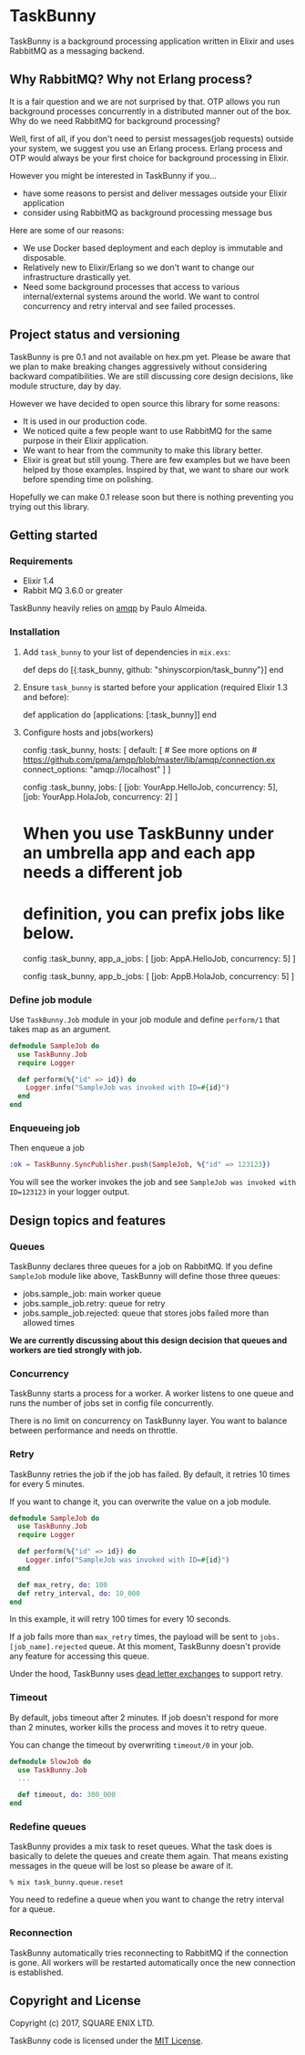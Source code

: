 # TaskBunny

TaskBunny is a background processing application written in Elixir and uses RabbitMQ as a messaging backend.

## Why RabbitMQ? Why not Erlang process?

It is a fair question and we are not surprised by that.
OTP allows you run background processes concurrently in a distributed manner out of the box.
Why do we need RabbitMQ for background processing?

Well, first of all, if you don't need to persist messages(job requests) outside your system, we suggest you use an Erlang process.
Erlang process and OTP would always be your first choice for background processing in Elixir.

However you might be interested in TaskBunny if you...

- have some reasons to persist and deliver messages outside your Elixir application
- consider using RabbitMQ as background processing message bus

Here are some of our reasons:

- We use Docker based deployment and each deploy is immutable and disposable.
- Relatively new to Elixir/Erlang so we don't want to change our infrastructure drastically yet.
- Need some background processes that access to various internal/external systems around the world. We want to control concurrency and retry interval and see failed processes.

## Project status and versioning

TaskBunny is pre 0.1 and not available on hex.pm yet.
Please be aware that we plan to make breaking changes aggressively without considering backward compatibilities.
We are still discussing core design decisions, like module structure, day by day.

However we have decided to open source this library for some reasons:

- It is used in our production code.
- We noticed quite a few people want to use RabbitMQ for the same purpose in their Elixir application.
- We want to hear from the community to make this library better.
- Elixir is great but still young. There are few examples but we have been helped by those examples. Inspired by that, we want to share our work before spending time on polishing.

Hopefully we can make 0.1 release soon but there is nothing preventing you trying out this library.

## Getting started

### Requirements

- Elixir 1.4
- Rabbit MQ 3.6.0 or greater

TaskBunny heavily relies on [amqp](https://github.com/pma/amqp) by Paulo Almeida.

### Installation

  1. Add `task_bunny` to your list of dependencies in `mix.exs`:

        def deps do
          [{:task_bunny, github: "shinyscorpion/task_bunny"}]
        end

  1. Ensure `task_bunny` is started before your application (required Elixir 1.3 and before):

        def application do
          [applications: [:task_bunny]]
        end

  1. Configure hosts and jobs(workers)

        config :task_bunny, hosts: [
          default: [
            # See more options on
            # https://github.com/pma/amqp/blob/master/lib/amqp/connection.ex
            connect_options: "amqp://localhost"
          ]
        ]

        config :task_bunny, jobs: [
          [job: YourApp.HelloJob, concurrency: 5],
          [job: YourApp.HolaJob, concurrency: 2]
        ]

        # When you use TaskBunny under an umbrella app and each app needs a different job
        # definition, you can prefix jobs like below.

        config :task_bunny, app_a_jobs: [
          [job: AppA.HelloJob, concurrency: 5]
        ]

        config :task_bunny, app_b_jobs: [
          [job: AppB.HolaJob, concurrency: 5]
        ]

### Define job module

Use `TaskBunny.Job` module in your job module and define `perform/1` that takes map as an argument.

```elixir
defmodule SampleJob do
  use TaskBunny.Job
  require Logger

  def perform(%{"id" => id}) do
    Logger.info("SampleJob was invoked with ID=#{id}")
  end
end
```

### Enqueueing job

Then enqueue a job

```elixir
:ok = TaskBunny.SyncPublisher.push(SampleJob, %{"id" => 123123})
```

You will see the worker invokes the job and see `SampleJob was invoked with ID=123123` in your logger output.

## Design topics and features

### Queues

TaskBunny declares three queues for a job on RabbitMQ.
If you define `SampleJob` module like above, TaskBunny will define those three queues:

- jobs.sample_job: main worker queue
- jobs.sample_job.retry: queue for retry
- jobs.sample_job.rejected: queue that stores jobs failed more than allowed times

**We are currently discussing about this design decision that queues and workers are tied strongly with job.**

### Concurrency

TaskBunny starts a process for a worker.
A worker listens to one queue and runs the number of jobs set in config file concurrently.

There is no limit on concurrency on TaskBunny layer.
You want to balance between performance and needs on throttle.

### Retry

TaskBunny retries the job if the job has failed.
By default, it retries 10 times for every 5 minutes.

If you want to change it, you can overwrite the value on a job module.

```elixir
defmodule SampleJob do
  use TaskBunny.Job
  require Logger

  def perform(%{"id" => id}) do
    Logger.info("SampleJob was invoked with ID=#{id}")
  end

  def max_retry, do: 100
  def retry_interval, do: 10_000
end

```

In this example, it will retry 100 times for every 10 seconds.

If a job fails more than `max_retry` times, the payload will be sent to `jobs.[job_name].rejected` queue.
At this moment, TaskBunny doesn't provide any feature for accessing this queue.

Under the hood, TaskBunny uses [dead letter exchanges](https://www.rabbitmq.com/dlx.html) to support retry.

### Timeout

By default, jobs timeout after 2 minutes.
If job doesn't respond for more than 2 minutes, worker kills the process and moves it to retry queue.

You can change the timeout by overwriting `timeout/0` in your job.

```elixir
defmodule SlowJob do
  use TaskBunny.Job
  ...

  def timeout, do: 300_000
end

```

### Redefine queues

TaskBunny provides a mix task to reset queues.
What the task does is basically to delete the queues and create them again.
That means existing messages in the queue will be lost so please be aware of it.

```
% mix task_bunny.queue.reset
```

You need to redefine a queue when you want to change the retry interval for a queue.


### Reconnection

TaskBunny automatically tries reconnecting to RabbitMQ if the connection is gone.
All workers will be restarted automatically once the new connection is established.


## Copyright and License

Copyright (c) 2017, SQUARE ENIX LTD.

TaskBunny code is licensed under the [MIT License](LICENSE.md).
